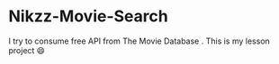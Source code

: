# Nikzz-Movie-Search
I try to consume free API from The Movie Database . This is my lesson project 😄
